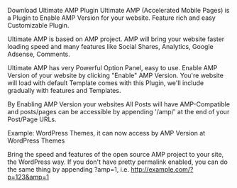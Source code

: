 Download Ultimate AMP Plugin
Ultimate AMP (Accelerated Mobile Pages) is a Plugin to Enable AMP Version for your website. Feature rich and easy Customizable Plugin.

Ultimate AMP is based on AMP project. AMP will bring your website faster loading speed and many features like Social Shares, Analytics, Google Adsense, Comments.

Ultimate AMP has very Powerful Option Panel, easy to use. Enable AMP Version of your website by clicking "Enable" AMP Version. You're website will load with default Template comes with this Plugin, we'll include gradually with features and Templates.

By Enabling AMP Version your websites All Posts will have AMP-Compatible and posts/pages can be accessible by appending '/amp/' at the end of your Post/Page URLs.

Example: WordPress Themes, it can now access by AMP Version at WordPress Themes

Bring the speed and features of the open source AMP project to your site, the WordPress way. If you don't have pretty permalink enabled, you can do the same thing by appending ?amp=1, i.e. http://example.com/?p=123&amp=1

